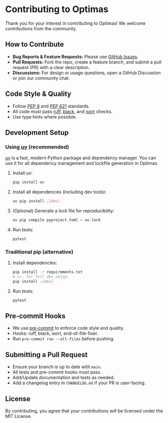 # Contributing to Optimas

Thank you for your interest in contributing to Optimas! We welcome contributions from the community.

## How to Contribute
- **Bug Reports & Feature Requests:** Please use [GitHub Issues](https://github.com/snap-stanford/optimas/issues ).
- **Pull Requests:** Fork the repo, create a feature branch, and submit a pull request (PR) with a clear description.
- **Discussions:** For design or usage questions, open a GitHub Discussion or join our community chat.

## Code Style & Quality
- Follow [PEP 8](https://peps.python.org/pep-0008/) and [PEP 621](https://peps.python.org/pep-0621/) standards.
- All code must pass [ruff](https://docs.astral.sh/ruff/), [black](https://black.readthedocs.io/en/stable/), and [isort](https://pycqa.github.io/isort/) checks.
- Use type hints where possible.

## Development Setup

### Using [uv](https://github.com/astral-sh/uv) (recommended)
[uv](https://github.com/astral-sh/uv) is a fast, modern Python package and dependency manager. You can use it for all dependency management and lockfile generation in Optimas.

1. Install uv:
   ```bash
   pip install uv
   ```
2. Install all dependencies (including dev tools):
   ```bash
   uv pip install .[dev]
   ```
3. (Optional) Generate a lock file for reproducibility:
   ```bash
   uv pip compile pyproject.toml > uv.lock
   ```
4. Run tests:
   ```bash
   pytest
   ```

### Traditional pip (alternative)
1. Install dependencies:
   ```bash
   pip install -r requirements.txt
   # or, for full dev setup:
   pip install .[dev]
   ```
2. Run tests:
   ```bash
   pytest
   ```

## Pre-commit Hooks
- We use [pre-commit](https://pre-commit.com/) to enforce code style and quality.
- Hooks: ruff, black, isort, end-of-file-fixer.
- Run `pre-commit run --all-files` before pushing.

## Submitting a Pull Request
- Ensure your branch is up to date with `main`.
- All tests and pre-commit hooks must pass.
- Add/Update documentation and tests as needed.
- Add a changelog entry in `CHANGELOG.md` if your PR is user-facing.

## License
By contributing, you agree that your contributions will be licensed under the MIT License.
